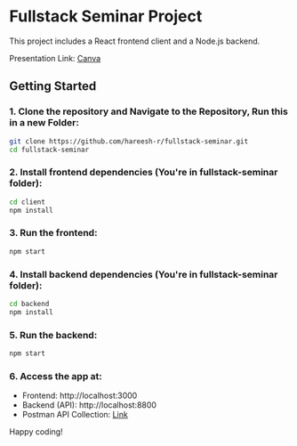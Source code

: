 # Fullstack Seminar Project

This project includes a React frontend client and a Node.js backend.

Presentation Link: [Canva](https://www.canva.com/design/DAFsDBxWCfw/sDAytX54lp88zVoD1DrLRA/view?utm_content=DAFsDBxWCfw&utm_campaign=designshare&utm_medium=link&utm_source=publishsharelink)

## Getting Started

### 1. Clone the repository and Navigate to the Repository, Run this in a new Folder:
```bash
git clone https://github.com/hareesh-r/fullstack-seminar.git
cd fullstack-seminar
```

### 2. Install frontend dependencies (You're in fullstack-seminar folder):

```bash
cd client
npm install
```
### 3. Run the frontend:

```bash
npm start
```
### 4. Install backend dependencies (You're in fullstack-seminar folder):

```bash
cd backend
npm install
```

### 5. Run the backend:

```bash
npm start
```

### 6. Access the app at:

- Frontend: http://localhost:3000
- Backend (API): http://localhost:8800
- Postman API Collection: [Link](https://api.postman.com/collections/15702353-f2f54e22-1b3f-4ab5-aa9a-840dc74c812e?access_key=PMAT-01H891552PFWT4T7N40NNDFAQF)

Happy coding!
